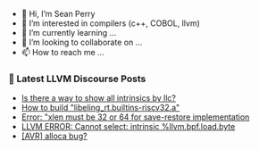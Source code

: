 - 👋 Hi, I’m Sean Perry
- 👀 I’m interested in compilers (c++, COBOL, llvm)
- 🌱 I’m currently learning ...
- 💞️ I’m looking to collaborate on ...
- 📫 How to reach me ...

<!---
s66perry/s66perry is a ✨ special ✨ repository because its `README.md` (this file) appears on your GitHub profile.
You can click the Preview link to take a look at your changes.
--->
### 📕 Latest LLVM Discourse Posts

<!-- DISCOURSE-LLVM:START -->
- [Is there a way to show all intrinsics by llc?](https://discourse.llvm.org/t/is-there-a-way-to-show-all-intrinsics-by-llc/67144#post_1)
- [How to build &quot;libeling_rt.builtins-riscv32.a&quot;](https://discourse.llvm.org/t/how-to-build-libeling-rt-builtins-riscv32-a/67142#post_1)
- [Error: &quot;xlen must be 32 or 64 for save-restore implementation](https://discourse.llvm.org/t/error-xlen-must-be-32-or-64-for-save-restore-implementation/67141#post_1)
- [LLVM ERROR: Cannot select: intrinsic %llvm.bpf.load.byte](https://discourse.llvm.org/t/llvm-error-cannot-select-intrinsic-llvm-bpf-load-byte/67136#post_5)
- [[AVR] alloca bug?](https://discourse.llvm.org/t/avr-alloca-bug/67080#post_13)
<!-- DISCOURSE-LLVM:END -->
